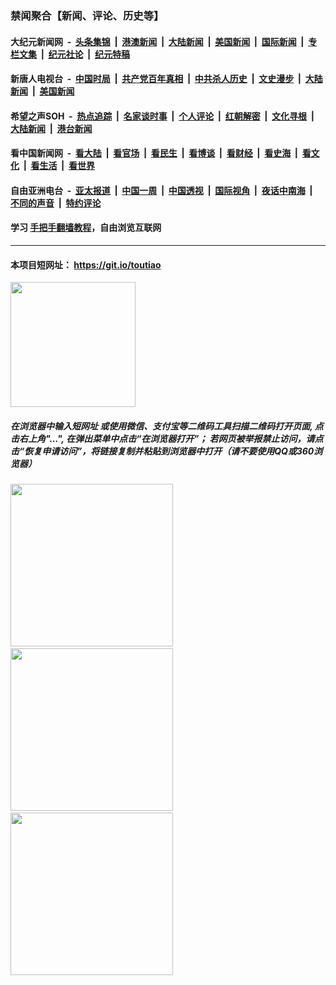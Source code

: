 ### 禁闻聚合【新闻、评论、历史等】

#### 大纪元新闻网 &nbsp;-&nbsp; [头条集锦](indexes/E头条集锦.md?t=03130302) &nbsp;|&nbsp; [港澳新闻](indexes/E港澳新闻.md?t=03130302)  &nbsp;|&nbsp; [大陆新闻](indexes/E大陆新闻.md?t=03130302) &nbsp;|&nbsp; [美国新闻](indexes/E美国新闻.md?t=03130302) &nbsp;|&nbsp; [国际新闻](indexes/E国际新闻.md?t=03130302) &nbsp;|&nbsp; [专栏文集](indexes/E专栏文集.md?t=03130302) &nbsp;|&nbsp; [纪元社论](indexes/E纪元社论.md?t=03130302) &nbsp;|&nbsp; [纪元特稿](indexes/E纪元特稿.md?t=03130302) 

#### 新唐人电视台 &nbsp;-&nbsp; [中国时局](indexes/N中国时局.md?t=03130302) &nbsp;|&nbsp; [共产党百年真相](indexes/N共产党百年真相.md?t=03130302) &nbsp;|&nbsp; [中共杀人历史](indexes/N中共杀人历史.md?t=03130302) &nbsp;|&nbsp; [文史漫步](indexes/N文史漫步.md?t=03130302) &nbsp;|&nbsp; [大陆新闻](indexes/N大陆新闻.md?t=03130302) &nbsp;|&nbsp; [美国新闻](indexes/N美国新闻.md?t=03130302)

#### 希望之声SOH &nbsp;-&nbsp; [热点追踪](indexes/H热点追踪.md?t=03130302) &nbsp;|&nbsp; [名家谈时事](indexes/H名家谈时事.md?t=03130302) &nbsp;|&nbsp; [个人评论](indexes/H个人评论.md?t=03130302)  &nbsp;|&nbsp; [红朝解密](indexes/H红朝解密.md?t=03130302) &nbsp;|&nbsp; [文化寻根](indexes/H文化寻根.md?t=03130302) &nbsp;|&nbsp; [大陆新闻](indexes/H大陆新闻.md?t=03130302) &nbsp;|&nbsp; [港台新闻](indexes/H港台新闻.md?t=03130302)

#### 看中国新闻网 &nbsp;-&nbsp; [看大陆](indexes/S看大陆.md?t=03130302) &nbsp;|&nbsp; [看官场](indexes/S看官场.md?t=03130302) &nbsp;|&nbsp; [看民生](indexes/S看民生.md?t=03130302)  &nbsp;|&nbsp; [看博谈](indexes/S看博谈.md?t=03130302) &nbsp;|&nbsp; [看财经](indexes/S看财经.md?t=03130302) &nbsp;|&nbsp; [看史海](indexes/S看史海.md?t=03130302) &nbsp;|&nbsp; [看文化](indexes/S看文化.md?t=03130302) &nbsp;|&nbsp; [看生活](indexes/S看生活.md?t=03130302) &nbsp;|&nbsp; [看世界](indexes/S看世界.md?t=03130302)

#### 自由亚洲电台 &nbsp;-&nbsp; [亚太报道](indexes/R亚太报道.md?t=03130302) &nbsp;|&nbsp; [中国一周](indexes/R中国一周.md?t=03130302) &nbsp;|&nbsp; [中国透视](indexes/R中国透视.md?t=03130302)  &nbsp;|&nbsp; [国际视角](indexes/R国际视角.md?t=03130302) &nbsp;|&nbsp; [夜话中南海](indexes/R夜话中南海.md?t=03130302) &nbsp;|&nbsp; [不同的声音](indexes/R不同的声音.md?t=03130302) &nbsp;|&nbsp; [特约评论](indexes/R特约评论.md?t=03130302)

#### 学习 [手把手翻墙教程](https://github.com/gfw-breaker/guides/wiki)，自由浏览互联网

----

#### 本项目短网址： https://git.io/toutiao
<img src="https://raw.githubusercontent.com/gfw-breaker/banned-news/master/scripts/img/qr.png" width="200px"/>  

##### 在浏览器中输入短网址 或使用微信、支付宝等二维码工具扫描二维码打开页面, 点击右上角"...", 在弹出菜单中点击“在浏览器打开”； 若网页被举报禁止访问，请点击“恢复申请访问”，将链接复制并粘贴到浏览器中打开（请不要使用QQ或360浏览器）

<img src="https://raw.githubusercontent.com/gfw-breaker/banned-news/master/scripts/img/1.png" width="260px"/> &nbsp; <img src="https://raw.githubusercontent.com/gfw-breaker/banned-news/master/scripts/img/2.png" width="260px"/> &nbsp; <img src="https://raw.githubusercontent.com/gfw-breaker/banned-news/master/scripts/img/3.png" width="260px"/>
